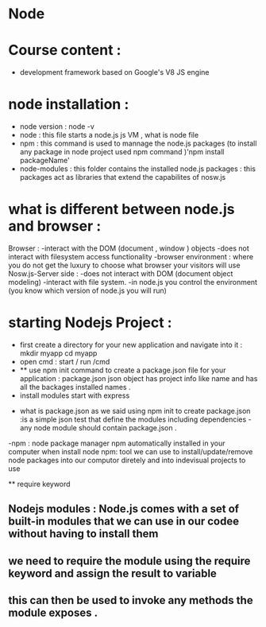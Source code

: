 # Node
# Course content : 
- development framework based on Google's V8 JS engine 

# node installation : 
- node version : node -v 
- node : this file starts a node.js js VM , what is node file 
- npm : this command is used to mannage the node.js packages (to install any package in node project used npm command )'npm install packageName'
- node-modules : this folder contains the installed node.js packages  : this packages act as libraries that extend the capabilites of nosw.js 

# what is different between node.js and browser : 
 Browser : 
-interact with the DOM (document , window ) objects 
-does not interact with filesystem access functionality 
-browser environment : where you do not get the luxury to choose what browser your visitors will use 
 Nosw.js-Server side :
 -does not interact with DOM (document object modeling)
 -interact with file system.
 -in node.js you control the environment (you know which version of node.js you will run)

 # starting Nodejs Project :
  - first create a directory for your new application and navigate into it :
  mkdir myapp
  cd myapp
  - open cmd : start / run /cmd 
  - ** use npm init command to create a package.json file for your application : package.json json object has project info like name and has all the backages installed names . 
  - install modules  start with express 

* what is package.json 
as we said using npm init to create package.json :is a simple json test that define the modules including dependencies 
-any node module should contain package.json .

-npm : node package manager 
 npm automatically installed in your computer when install node 
npm: tool we can use to install/update/remove node packages into our computor diretely and into indevisual projects to use 




** require keyword
## Nodejs modules  : Node.js comes with a set of built-in modules that we can use in our codee without having to install them 
## we need to require the module using the require keyword and assign the result to variable 
## this can then be used to invoke any methods the module exposes .

